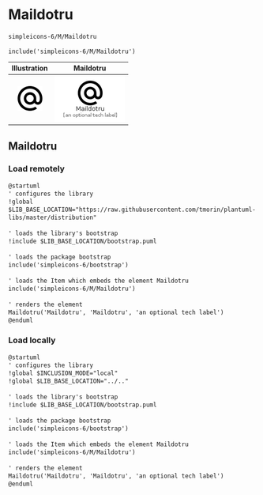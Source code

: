 # Maildotru


```text
simpleicons-6/M/Maildotru
```

```text
include('simpleicons-6/M/Maildotru')
```



| Illustration | Maildotru |
| :---: | :---: |
| ![illustration for Illustration](../../simpleicons-6/M/Maildotru.png) | ![illustration for Maildotru](../../simpleicons-6/M/Maildotru.Local.png) |




## Maildotru

### Load remotely
```plantuml
@startuml
' configures the library
!global $LIB_BASE_LOCATION="https://raw.githubusercontent.com/tmorin/plantuml-libs/master/distribution"

' loads the library's bootstrap
!include $LIB_BASE_LOCATION/bootstrap.puml

' loads the package bootstrap
include('simpleicons-6/bootstrap')

' loads the Item which embeds the element Maildotru
include('simpleicons-6/M/Maildotru')

' renders the element
Maildotru('Maildotru', 'Maildotru', 'an optional tech label')
@enduml
```

### Load locally
```plantuml
@startuml
' configures the library
!global $INCLUSION_MODE="local"
!global $LIB_BASE_LOCATION="../.."

' loads the library's bootstrap
!include $LIB_BASE_LOCATION/bootstrap.puml

' loads the package bootstrap
include('simpleicons-6/bootstrap')

' loads the Item which embeds the element Maildotru
include('simpleicons-6/M/Maildotru')

' renders the element
Maildotru('Maildotru', 'Maildotru', 'an optional tech label')
@enduml
```

